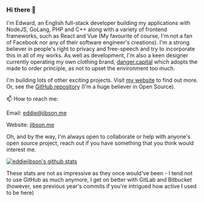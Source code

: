 ### Hi there 👋

I'm Edward, an English full-stack developer building my applications with NodeJS, GoLang, PHP and C++ along with a variety of frontend frameworks, such as React and Vue (My favourite of course, I'm not a fan of Facebook nor any of their software engineer's creations). I'm a strong believer in people's right to privacy and free-speech and try to incorporate this in all of my works. As well as development, I'm also a keen designer currently operating my own clothing brand, [danger.capital](https://danger.capital) which adopts the made to order principle, as not to upset the environment too much.

I'm building lots of other exciting projects. Visit [my website](https://jibson.me) to find out more. Or, see the [GitHub repository](https://github.com/eddiejibson/jibson.me) (I'm a huge believer in Open Source).

📫 How to reach me:

Email: eddie@jibson.me

Website: [jibson.me](https://jibson.me)


Oh, and by the way, I'm always open to collaborate or help with anyone's open source project, reach out if you have something that you think would interest me.

[![eddiejibson's github stats](https://github-readme-stats.vercel.app/api?username=eddiejibson&count_private=true&show_icons=true&theme=tokyonight&hide=stars)](https://github.com/eddiejibson)

These stats are not as impressive as they once would've been - I tend not to use GitHub as much anymore, I get on better with GitLab and Bitbucket (however, see previous year's commits if you're intrigued how active I used to be here)
